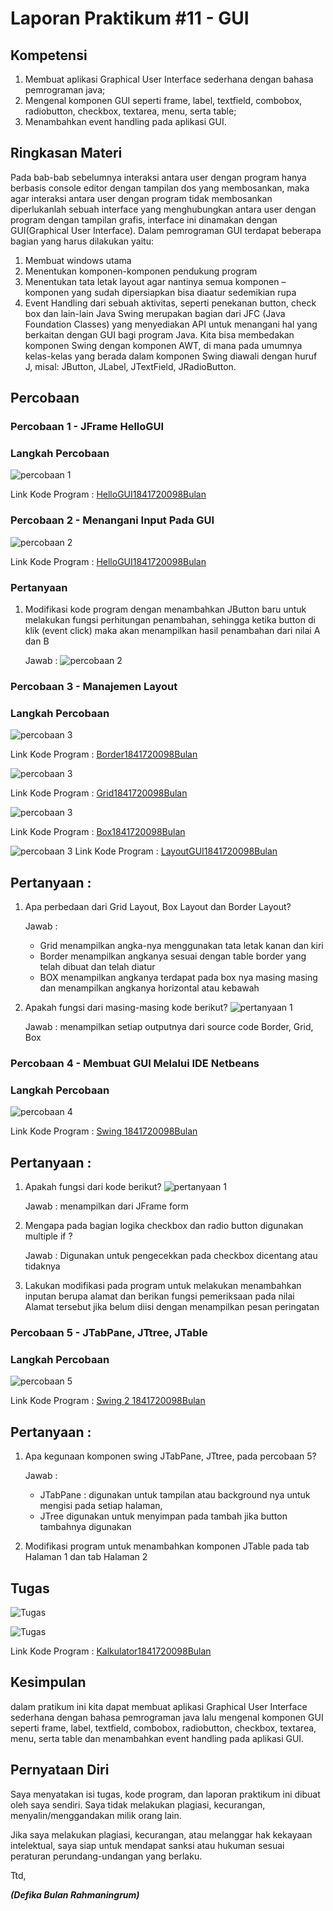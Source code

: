 # Laporan Praktikum #11 - GUI 

## Kompetensi

1. Membuat aplikasi Graphical User Interface sederhana dengan bahasa pemrograman java;
2. Mengenal komponen GUI seperti frame, label, textfield, combobox, radiobutton, checkbox,
textarea, menu, serta table;
3. Menambahkan event handling pada aplikasi GUI.


## Ringkasan Materi
Pada bab-bab sebelumnya interaksi antara user dengan program hanya berbasis console editor dengan
tampilan dos yang membosankan, maka agar interaksi antara user dengan program tidak
membosankan diperlukanlah sebuah interface yang menghubungkan antara user dengan program
dengan tampilan grafis, interface ini dinamakan dengan GUI(Graphical User Interface). Dalam
pemrograman GUI terdapat beberapa bagian yang harus dilakukan yaitu:
1. Membuat windows utama
2. Menentukan komponen-komponen pendukung program
3. Menentukan tata letak layout agar nantinya semua komponen – komponen yang sudah
dipersiapkan bisa diaatur sedemikian rupa
4. Event Handling dari sebuah aktivitas, seperti penekanan button, check box dan lain-lain
Java Swing merupakan bagian dari JFC (Java Foundation Classes) yang menyediakan API untuk
menangani hal yang berkaitan dengan GUI bagi program Java. Kita bisa membedakan komponen
Swing dengan komponen AWT, di mana pada umumnya kelas-kelas yang berada dalam komponen
Swing diawali dengan huruf J, misal: JButton, JLabel, JTextField, JRadioButton.

## Percobaan

### Percobaan 1 -   JFrame HelloGUI
### Langkah Percobaan
![percobaan 1](img/percobaan1.PNG)

Link Kode Program : 
[HelloGUI1841720098Bulan](../../src/11_GUI/HelloGUI1841720098Bulan.java)


### Percobaan 2 -   Menangani Input Pada GUI

![percobaan 2](img/percobaan2.PNG)

Link Kode Program : 
[HelloGUI1841720098Bulan](../../src/11_GUI/HelloGUI1841720098Bulan.java)

### Pertanyaan
1. Modifikasi kode program dengan menambahkan JButton baru untuk melakukan fungsi
perhitungan penambahan, sehingga ketika button di klik (event click) maka akan
menampilkan hasil penambahan dari nilai A dan B

      Jawab : 
![percobaan 2](img/percobaan2.PNG)


### Percobaan 3 -   Manajemen Layout

### Langkah Percobaan
![percobaan 3](img/percobaan3.PNG)

Link Kode Program : 
[Border1841720098Bulan](../../src/11_GUI/Border1841720098Bulan.java)

![percobaan 3](img/percobaan3a.PNG)

Link Kode Program : 
[Grid1841720098Bulan](../../src/11_GUI/Grid1841720098Bulan.java)

![percobaan 3](img/percobaan3b.PNG)

Link Kode Program : 
[Box1841720098Bulan](../../src/11_GUI/Box1841720098Bulan.java)


![percobaan 3](img/percobaan3c.PNG)
Link Kode Program : 
[LayoutGUI1841720098Bulan](../../src/11_GUI/LayoutGUI1841720098Bulan.java)


## Pertanyaan :  
1. Apa perbedaan dari Grid Layout, Box Layout dan Border Layout?

      Jawab :
      - Grid menampilkan angka-nya menggunakan tata letak kanan dan kiri 
      - Border menampilkan angkanya sesuai dengan table border yang telah dibuat dan telah diatur 
      - BOX menampilkan angkanya terdapat pada box nya masing masing dan menampilkan angkanya horizontal atau kebawah

2. Apakah fungsi dari masing-masing kode berikut?
![pertanyaan 1](img/pertanyaan1.PNG)

      Jawab : menampilkan setiap outputnya dari source code Border, Grid, Box

### Percobaan 4 -   Membuat GUI Melalui IDE Netbeans

### Langkah Percobaan
![percobaan 4](img/percobaan4.PNG)

Link Kode Program : 
[Swing 1841720098Bulan](../../src/11_GUI/Swing1841720098Bulan.java)


## Pertanyaan :
1. Apakah fungsi dari kode berikut?
![pertanyaan 1](img/pertanyaan2.PNG)

      Jawab : menampilkan dari JFrame form

2. Mengapa pada bagian logika checkbox dan radio button digunakan multiple if ?

      Jawab : Digunakan untuk pengecekkan pada checkbox dicentang atau tidaknya 

3. Lakukan modifikasi pada program untuk melakukan menambahkan inputan berupa alamat dan berikan fungsi pemeriksaan pada nilai Alamat tersebut jika belum diisi dengan
menampilkan pesan peringatan

### Percobaan 5 -   JTabPane, JTtree, JTable

### Langkah Percobaan

![percobaan 5](img/percobaan5.PNG)

Link Kode Program : 
[Swing 2 1841720098Bulan](../../src/11_GUI/Swing21841720098Bulan.java)

## Pertanyaan :
1.  Apa kegunaan komponen swing JTabPane, JTtree, pada percobaan 5?

      Jawab : 
      - JTabPane : digunakan untuk tampilan atau background nya untuk mengisi pada setiap halaman, 
      - JTree digunakan untuk menyimpan pada tambah jika button tambahnya digunakan

2. Modifikasi program untuk menambahkan komponen JTable pada tab Halaman 1 dan tab
Halaman 2


## Tugas 

![Tugas](img/tugas.PNG)

![Tugas](img/tugas1.PNG)

Link Kode Program : 
[Kalkulator1841720098Bulan](../../src/11_GUI/Kalkulator1841720098Bulan.java)




## Kesimpulan

dalam pratikum ini kita dapat membuat aplikasi Graphical User Interface sederhana dengan bahasa pemrograman java lalu
mengenal komponen GUI seperti frame, label, textfield, combobox, radiobutton, checkbox,
textarea, menu, serta table dan menambahkan event handling pada aplikasi GUI.

## Pernyataan Diri

Saya menyatakan isi tugas, kode program, dan laporan praktikum ini dibuat oleh saya sendiri. Saya tidak melakukan plagiasi, kecurangan, menyalin/menggandakan milik orang lain.

Jika saya melakukan plagiasi, kecurangan, atau melanggar hak kekayaan intelektual, saya siap untuk mendapat sanksi atau hukuman sesuai peraturan perundang-undangan yang berlaku.

Ttd,

***(Defika Bulan Rahmaningrum)***
